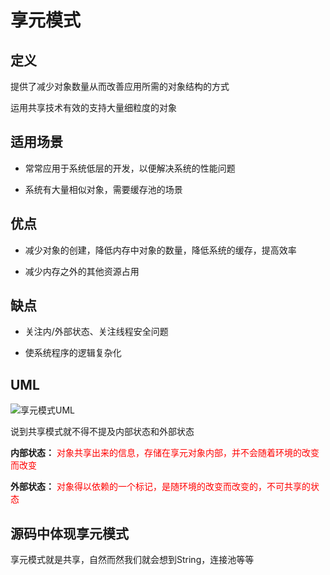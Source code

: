 # 享元模式

## 定义

提供了减少对象数量从而改善应用所需的对象结构的方式

运用共享技术有效的支持大量细粒度的对象

## 适用场景

* 常常应用于系统低层的开发，以便解决系统的性能问题

* 系统有大量相似对象，需要缓存池的场景

## 优点

* 减少对象的创建，降低内存中对象的数量，降低系统的缓存，提高效率

* 减少内存之外的其他资源占用

## 缺点

* 关注内/外部状态、关注线程安全问题

* 使系统程序的逻辑复杂化

## UML

![享元模式UML](https://ws1.sinaimg.cn/large/7ebba446ly1fyvz0btow8j218m0pygqi.jpg)

说到共享模式就不得不提及内部状态和外部状态

**内部状态：** <font color=#FF0000>对象共享出来的信息，存储在享元对象内部，并不会随着环境的改变而改变</font>

**外部状态：** <font color=#FF0000>对象得以依赖的一个标记，是随环境的改变而改变的，不可共享的状态</font>

## 源码中体现享元模式

享元模式就是共享，自然而然我们就会想到String，连接池等等